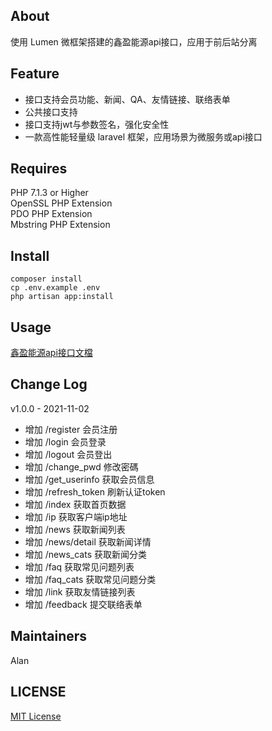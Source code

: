 ## About
使用 Lumen 微框架搭建的鑫盈能源api接口，应用于前后站分离

## Feature
* 接口支持会员功能、新闻、QA、友情链接、联络表单
* 公共接口支持
* 接口支持jwt与参数签名，强化安全性
* 一款高性能轻量级 laravel 框架，应用场景为微服务或api接口

## Requires
PHP 7.1.3 or Higher  
OpenSSL PHP Extension  
PDO PHP Extension  
Mbstring PHP Extension

## Install
```
composer install
cp .env.example .env
php artisan app:install
```

## Usage
[鑫盈能源api接口文檔](https://joanbabyfet.github.io/sienergy_api/api/)

## Change Log
v1.0.0 - 2021-11-02
* 增加 /register 会员注册
* 增加 /login 会员登录
* 增加 /logout 会员登出
* 增加 /change_pwd 修改密碼
* 增加 /get_userinfo 获取会员信息
* 增加 /refresh_token 刷新认证token
* 增加 /index 获取首页数据
* 增加 /ip 获取客户端ip地址
* 增加 /news 获取新闻列表
* 增加 /news/detail 获取新闻详情
* 增加 /news_cats 获取新闻分类
* 增加 /faq 获取常见问题列表
* 增加 /faq_cats 获取常见问题分类
* 增加 /link 获取友情链接列表
* 增加 /feedback 提交联络表单

## Maintainers
Alan

## LICENSE
[MIT License](https://github.com/joanbabyfet/sienergy_api/blob/master/LICENSE)
